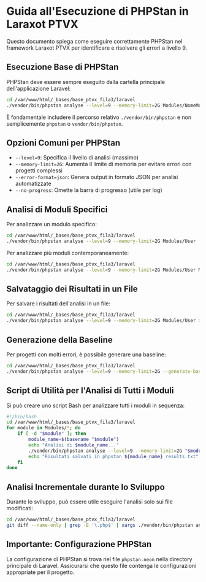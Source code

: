 # Guida all'Esecuzione di PHPStan in Laraxot PTVX

Questo documento spiega come eseguire correttamente PHPStan nel framework Laraxot PTVX per identificare e risolvere gli errori a livello 9.

## Esecuzione Base di PHPStan

PHPStan deve essere sempre eseguito dalla cartella principale dell'applicazione Laravel:

```bash
cd /var/www/html/_bases/base_ptvx_fila3/laravel
./vendor/bin/phpstan analyse --level=9 --memory-limit=2G Modules/NomeModulo
```

È fondamentale includere il percorso relativo `./vendor/bin/phpstan` e non semplicemente `phpstan` o `vendor/bin/phpstan`.

## Opzioni Comuni per PHPStan

- `--level=9`: Specifica il livello di analisi (massimo)
- `--memory-limit=2G`: Aumenta il limite di memoria per evitare errori con progetti complessi
- `--error-format=json`: Genera output in formato JSON per analisi automatizzate
- `--no-progress`: Omette la barra di progresso (utile per log)

## Analisi di Moduli Specifici

Per analizzare un modulo specifico:

```bash
cd /var/www/html/_bases/base_ptvx_fila3/laravel
./vendor/bin/phpstan analyse --level=9 --memory-limit=2G Modules/User
```

Per analizzare più moduli contemporaneamente:

```bash
cd /var/www/html/_bases/base_ptvx_fila3/laravel
./vendor/bin/phpstan analyse --level=9 --memory-limit=2G Modules/User Modules/Xot
```

## Salvataggio dei Risultati in un File

Per salvare i risultati dell'analisi in un file:

```bash
cd /var/www/html/_bases/base_ptvx_fila3/laravel
./vendor/bin/phpstan analyse --level=9 --memory-limit=2G Modules/User > phpstan_user_results.txt
```

## Generazione della Baseline

Per progetti con molti errori, è possibile generare una baseline:

```bash
cd /var/www/html/_bases/base_ptvx_fila3/laravel
./vendor/bin/phpstan analyse --level=9 --memory-limit=2G --generate-baseline=phpstan-baseline.neon Modules/User
```

## Script di Utilità per l'Analisi di Tutti i Moduli

Si può creare uno script Bash per analizzare tutti i moduli in sequenza:

```bash
#!/bin/bash
cd /var/www/html/_bases/base_ptvx_fila3/laravel
for module in Modules/*; do
    if [ -d "$module" ]; then
        module_name=$(basename "$module")
        echo "Analisi di $module_name..."
        ./vendor/bin/phpstan analyse --level=9 --memory-limit=2G "$module" > "phpstan_${module_name}_results.txt"
        echo "Risultati salvati in phpstan_${module_name}_results.txt"
    fi
done
```

## Analisi Incrementale durante lo Sviluppo

Durante lo sviluppo, può essere utile eseguire l'analisi solo sui file modificati:

```bash
cd /var/www/html/_bases/base_ptvx_fila3/laravel
git diff --name-only | grep -E '\.php$' | xargs ./vendor/bin/phpstan analyse --level=9
```

## Importante: Configurazione PHPStan

La configurazione di PHPStan si trova nel file `phpstan.neon` nella directory principale di Laravel. Assicurarsi che questo file contenga le configurazioni appropriate per il progetto. 